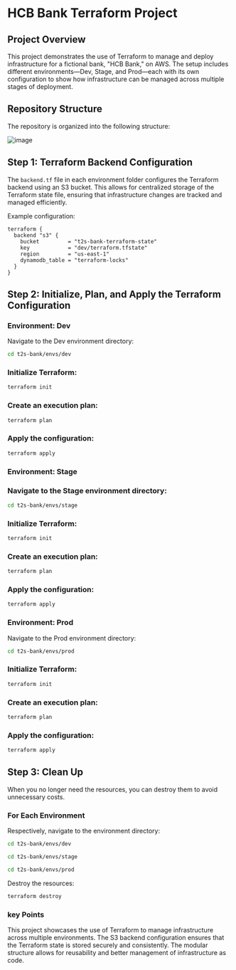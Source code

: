 # HCB Bank Terraform Project

## Project Overview

This project demonstrates the use of Terraform to manage and deploy infrastructure for a fictional bank, "HCB Bank," on AWS. The setup includes different environments—Dev, Stage, and Prod—each with its own configuration to show how infrastructure can be managed across multiple stages of deployment.

## Repository Structure

The repository is organized into the following structure:

![image](https://github.com/user-attachments/assets/636086e8-c660-4421-9d28-4e4be75776a8)



## Step 1: Terraform Backend Configuration

The `backend.tf` file in each environment folder configures the Terraform backend using an S3 bucket. This allows for centralized storage of the Terraform state file, ensuring that infrastructure changes are tracked and managed efficiently.

Example configuration:

```hcl
terraform {
  backend "s3" {
    bucket         = "t2s-bank-terraform-state"
    key            = "dev/terraform.tfstate"
    region         = "us-east-1"
    dynamodb_table = "terraform-locks"
  }
}
```  

## Step 2: Initialize, Plan, and Apply the Terraform Configuration

### Environment: Dev
Navigate to the Dev environment directory:
```bash
cd t2s-bank/envs/dev
```
### Initialize Terraform:
```bash
terraform init
```
### Create an execution plan:

```bash
terraform plan
```
### Apply the configuration:

```bash
terraform apply
```
### Environment: Stage

### Navigate to the Stage environment directory:

```bash
cd t2s-bank/envs/stage
```
### Initialize Terraform:
```bash
terraform init
```
### Create an execution plan:
```bash
terraform plan
```
### Apply the configuration:
```bash
terraform apply
```
### Environment: Prod
Navigate to the Prod environment directory:

```bash
cd t2s-bank/envs/prod
```
### Initialize Terraform:
```bash
terraform init
```
### Create an execution plan:

```bash
terraform plan
```

### Apply the configuration:
```bash
terraform apply
```
## Step 3: Clean Up
When you no longer need the resources, you can destroy them to avoid unnecessary costs.

### For Each Environment
Respectively, navigate to the environment directory:
```bash
cd t2s-bank/envs/dev
```
```bash
cd t2s-bank/envs/stage
```
```bash
cd t2s-bank/envs/prod
```
Destroy the resources:
```bash
terraform destroy
```
### key Points
This project showcases the use of Terraform to manage infrastructure across multiple environments.
The S3 backend configuration ensures that the Terraform state is stored securely and consistently.
The modular structure allows for reusability and better management of infrastructure as code.
